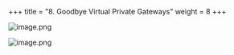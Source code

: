 +++
title = "8. Goodbye Virtual Private Gateways"
weight = 8
+++


![image.png](/images/008-viii-clean-it-up/40-923138-image.png)


![image.png](/images/008-viii-clean-it-up/40-531532-image.png)


